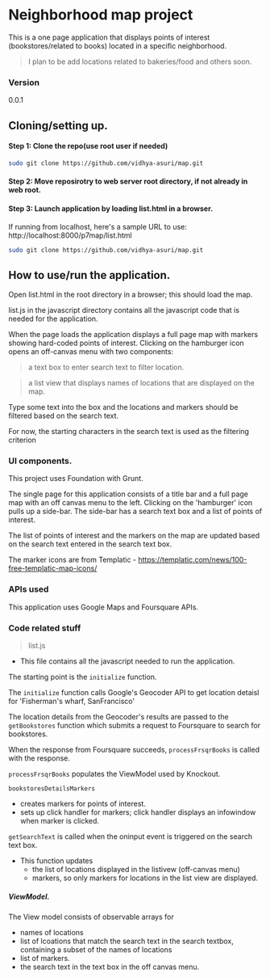 ﻿# Neighborhood map project


This is a one page application that displays points of interest (bookstores/related to books) located in a specific neighborhood.


> I plan to be add locations related to bakeries/food and others soon.


### Version
0.0.1


## Cloning/setting up.




#### Step 1: Clone the repo(use root user if needed) 


``` sh
sudo git clone https://github.com/vidhya-asuri/map.git
```

#### Step 2: Move reposirotry to web server root directory, if not already in web root.



#### Step 3: Launch application by loading list.html in a browser.


If running from localhost, here's a sample URL to use: http://localhost:8000/p7map/list.html


``` sh
sudo git clone https://github.com/vidhya-asuri/map.git
```

## How to use/run the application.

Open list.html in the root directory in a browser; this should load the map.


list.js in the javascript directory contains all the javascript code that is needed for the application.


When the page loads the application displays a full page map with markers showing hard-coded points of interest.
Clicking on the hamburger icon opens an off-canvas menu with two components:


> a text box to enter search text to filter location.


> a list view that displays names of locations that are displayed on the map.


Type some text into the box and the locations and markers should be filtered based on the search text.


For now, the starting characters in the search text is used as the filtering criterion 






### UI components.


This project uses Foundation with Grunt. 


The single page for this application consists of a title bar and a full page map with an off canvas menu to the left.
Clicking on the 'hamburger' icon pulls up a side-bar. The side-bar has a search text box and a list of points of interest. 


The list of points of interest and the markers on the map are updated based on the search text entered in the search text box. 


The marker icons are from Templatic - https://templatic.com/news/100-free-templatic-map-icons/




### APIs used


This application uses Google Maps and Foursquare APIs. 


### Code related stuff




> list.js 


* This file contains all the javascript needed to run the application.


The starting point is the ``` initialize ``` function.


The ``` initialize ``` function calls Google's Geocoder API to get location detaisl for 'Fisherman's wharf, SanFrancisco'


The location details from the Geocoder's results are passed to the ``` getBookstores ``` function which submits a request to Foursquare to search for bookstores. 


When the response from Foursquare succeeds, ``` processFrsqrBooks ``` is called with the response.


 ``` processFrsqrBooks ```  populates the ViewModel used by Knockout.
 
 
 ``` bookstoresDetailsMarkers ``` 
 * creates markers for points of interest.
 * sets up click handler for markers; click handler displays an infowindow when marker is clicked.
 
 
 
  ``` getSearchText ```  is called when the oninput event is triggered on the search text box.
  * This function updates 
    *  the list of locations displayed in the listivew (off-canvas menu)
    *  markers, so only markers for locations in the list view are displayed.
  


 
 ##### ViewModel.
 
 The View model consists of observable arrays for
 * names of locations 
 * list of lcoations that match the search text in the search textbox, containing a subset of the names of locations
 * list of markers.
 * the search text in the text box in the off canvas menu.
